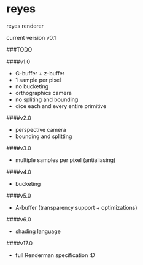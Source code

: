 # reyes
reyes renderer

current version v0.1

###TODO

####v1.0

- G-buffer + z-buffer
- 1 sample per pixel
- no bucketing
- orthographics camera
- no spliting and bounding
- dice each and every entire primitive

####v2.0

- perspective camera
- bounding and splitting

####v3.0

- multiple samples per pixel (antialiasing)

####v4.0

- bucketing

####v5.0

- A-buffer (transparency support + optimizations)

####v6.0

- shading language

####v17.0

- full Renderman specification :D